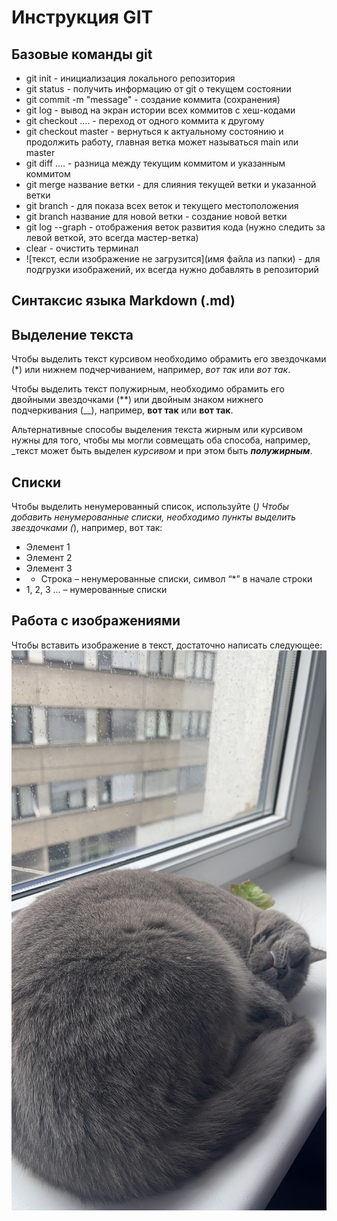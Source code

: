 # Инструкция GIT
## Базовые команды git


* git init - инициализация локального репозитория
* git status - получить информацию от git о текущем состоянии
* git commit -m "message" - создание коммита (сохранения)
* git log - вывод на экран истории всех коммитов с хеш-кодами
* git checkout .... - переход от одного коммита к другому
* git checkout master - вернуться к актуальному состоянию и продолжить работу, главная ветка может называться main или master
* git diff .... - разница между текущим коммитом и указанным коммитом
* git merge название ветки - для слияния текущей ветки и указанной ветки
* git branch - для показа всех веток и текущего местоположения
* git branch название для новой ветки - создание новой ветки
* git log --graph - отображения веток развития кода (нужно следить за левой веткой, это всегда мастер-ветка)
* clear - очистить терминал
* ![текст, если изображение не загрузится](имя файла из папки) - для подгрузки изображений, их всегда нужно добавлять в репозиторий

## Синтаксис языка Markdown (.md)
## Выделение текста

Чтобы выделить текст курсивом необходимо обрамить его звездочками (*) или нижнем подчерчиванием, например, *вот так* или _вот так_.  

Чтобы выделить текст полужирным, необходимо обрамить его двойными звездочками (**) или двойным знаком нижнего подчеркивания (__), например, **вот так** или __вот так__.

Альтернативные способы выделения текста жирным или курсивом нужны для того, чтобы мы могли совмещать оба способа, например, _текст может быть выделен _курсивом_ и при этом быть **_полужирным_**.

## Списки
Чтобы выделить ненумерованный список, используйте (*)
Чтобы добавить ненумерованные списки, необходимо пункты выделить звездочками (*), например, вот так:
* Элемент 1
* Элемент 2
* Элемент 3
* * Строка – ненумерованные списки, символ “*” в начале строки
* 1, 2, 3 ... – нумерованные списки

## Работа с изображениями

Чтобы вставить изображение в текст, достаточно написать следующее: 
![Привет, это Тея!](Theia.jpeg)
